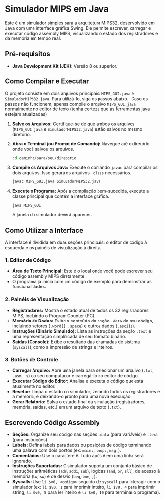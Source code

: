 # Simulador MIPS em Java

Este é um simulador simples para a arquitetura MIPS32, desenvolvido em Java com uma interface gráfica Swing. Ele permite escrever, carregar e executar código assembly MIPS, visualizando o estado dos registradores e da memória em tempo real.

## Pré-requisitos

- **Java Development Kit (JDK)**: Versão 8 ou superior.

## Como Compilar e Executar

O projeto consiste em dois arquivos principais: `MIPS_GUI.java` e `SimuladorMIPS32.java`. Para utilizá-lo, siga os passos abaixo.-
Caso os passos não funcionem, apenas compile o arquivo `MIPS_GUI.java` normalmente no editor de texto (tenha certeza que as ferramentas java estejam atualizadas)

1.  **Salve os Arquivos:**
    Certifique-se de que ambos os arquivos (`MIPS_GUI.java` e `SimuladorMIPS32.java`) estão salvos no mesmo diretório.

2.  **Abra o Terminal (ou Prompt de Comando):**
    Navegue até o diretório onde você salvou os arquivos.
    ```bash
    cd caminho/para/seu/diretorio
    ```

3.  **Compile os Arquivos Java:**
    Execute o comando `javac` para compilar os dois arquivos. Isso gerará os arquivos `.class` necessários.
    ```bash
    javac MIPS_GUI.java SimuladorMIPS32.java
    ```

4.  **Execute o Programa:**
    Após a compilação bem-sucedida, execute a classe principal que contém a interface gráfica.
    ```bash
    java MIPS_GUI
    ```
    A janela do simulador deverá aparecer.

## Como Utilizar a Interface

A interface é dividida em duas seções principais: o editor de código à esquerda e os painéis de visualização à direita.

### 1. Editor de Código

-   **Área de Texto Principal:** Este é o local onde você pode escrever seu código assembly MIPS diretamente.
-   O programa já inicia com um código de exemplo para demonstrar as funcionalidades.

### 2. Painéis de Visualização

-   **Registradores:** Mostra o estado atual de todos os 32 registradores MIPS, incluindo o Program Counter (PC).
-   **Memória de Dados:** Exibe o conteúdo da seção `.data` do seu código, incluindo vetores (`.word[]`, `.space`) e outros dados (`.asciiz`).
-   **Instruções (Binário Simulado):** Lista as instruções da seção `.text` e uma representação simplificada de seu formato binário.
-   **Saídas (Console):** Exibe o resultado das chamadas de sistema (`syscall`), como a impressão de strings e inteiros.

### 3. Botões de Controle

-   **Carregar Arquivo:** Abre uma janela para selecionar um arquivo (`.txt`, `.asm`, `.s`) do seu computador e carregá-lo no editor de código.
-   **Executar Código do Editor:** Analisa e executa o código que está atualmente no editor.
-   **Resetar:** Limpa o estado do simulador, zerando todos os registradores e a memória, e deixando-o pronto para uma nova execução.
-   **Gerar Relatório:** Salva o estado final da simulação (registradores, memória, saídas, etc.) em um arquivo de texto (`.txt`).

## Escrevendo Código Assembly

-   **Seções:** Organize seu código nas seções `.data` (para variáveis) e `.text` (para instruções).
-   **Labels:** Defina labels para dados ou posições de código terminando uma palavra com dois pontos (ex: `main:`, `loop:`, `msg:`).
-   **Comentários:** Use o caractere `#`. Tudo após `#` em uma linha será ignorado.
-   **Instruções Suportadas:** O simulador suporta um conjunto básico de instruções aritméticas (`add`, `addi`, `sub`), lógicas (`and`, `or`, `sll`), de acesso à memória (`lw`, `sw`) e de desvio (`beq`, `bne`, `j`).
-   **Syscalls:** Use `li $v0, <codigo>` seguido de `syscall` para interagir com o simulador (ex: `li $v0, 1` para imprimir inteiro, `li $v0, 4` para imprimir string, `li $v0, 5` para ler inteiro e `li $v0, 10` para terminar o programa).

